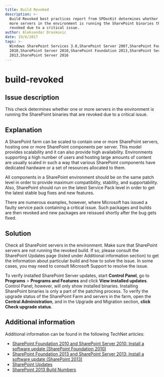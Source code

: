 ```yaml
---
title: Build Revoked
description: >-
  Build Revoked best practices report from SPDocKit determines whether one or
  more servers in the environment is running the SharePoint binaries that are
  revoked due to a critical issue.
author: Aleksandar Draskovic
date: 19/6/2017
tags: >-
  Windows SharePoint Services 3.0,SharePoint Server 2007,SharePoint Foundation
  2010,SharePoint Server 2010,SharePoint Foundation 2013,SharePoint Server
  2013,SharePoint Server 2016
---
```


# build-revoked

## Issue description

This check determines whether one or more servers in the environment is running the SharePoint binaries that are revoked due to a critical issue.

## Explanation

A SharePoint farm can be scaled to contain one or more SharePoint servers, hosting one or more SharePoint components per server. This model provides scalability and it can also provide high availability. Environments supporting a high number of users and hosting large amounts of content are usually scaled in such a way that various SharePoint components have dedicated hardware or a set of resources allocated to them.

All components in a SharePoint environment should be on the same patch level in order to provide maximum compatibility, stability, and supportability. Also, SharePoint should run on the latest Service Pack level in order to get the latest stable bug fixes and new features.

There are numerous examples, however, where Microsoft has issued a faulty service pack containing a critical issue. Such packages and builds are then revoked and new packages are reissued shortly after the bug gets fixed.

## Solution

Check all SharePoint servers in the environment. Make sure that SharePoint servers are not running the revoked build. If so, please consult the SharePoint Updates page \(listed under Additional information section\) to get the information about particular build and how to solve the issue. In some cases, you may need to consult Microsoft Support to resolve the issue.

To verify installed SharePoint Server updates, start **Control Panel**, go to **Programs** &gt; **Programs and Features** and click **View installed updates**. Control Panel, however, will only show installed binaries. Installing SharePoint binaries is only a part of the patching process. To verify the upgrade status of the SharePoint Farm and servers in the farm, open the **Central Administration**, and in the Upgrade and Migration section, **click Check upgrade status**.

## Additional information

Additional information can be found in the following TechNet articles:

* [SharePoint Foundation 2010 and SharePoint Server 2010: Install a software update \(SharePoint Foundation 2010\)](https://technet.microsoft.com/en-us/library/ff806325%28v=office.14%29.aspx)
* [SharePoint Foundation 2013 and SharePoint Server 2013: Install a software update \(SharePoint 2013\)](https://technet.microsoft.com/en-us/library/ff806338.aspx)
* [SharePoint Updates](https://technet.microsoft.com/library/4b32dfba-1af6-4077-9a92-7cec8f220f20)
* [SharePoint 2013 Build Numbers](http://www.toddklindt.com/blog/Lists/Posts/Post.aspx?ID=346)

